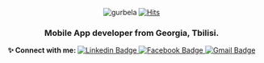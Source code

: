 <p align="center">
  <img alt="gurbela" src="https://komarev.com/ghpvc/?username=gurbela&label=Profile%20views&color=0e75b6&style=plastic" />
  <a href="https://hits.seeyoufarm.com">
    <img alt="Hits" src="https://hits.seeyoufarm.com/api/count/incr/badge.svg?username=gurbela&label=Profile+views&color=0e75b6&style=plastic&url=https%3A%2F%2Fkomarev.com%2Fghpvc%2F&count_bg=%2379C83D&title_bg=%23555555&icon=&icon_color=%23E7E7E7&title=hits&edge_flat=false)](https://hits.seeyoufarm.com" />
  </a>
</p>

<p align="center">
  <h3 align="center">Mobile App developer from Georgia, Tbilisi.</h3>
</p>

<p align="center">
  <b>✨ Connect with me: </b>
  <a href="https://www.linkedin.com/in/levan-gurbeleishvili-04947463/">
    <img alt="Linkedin Badge" src="https://img.shields.io/badge/-LinkedIn-blue?style=flat-square&logo=Linkedin&logoColor=white&link=https://www.linkedin.com/in/levan-gurbeleishvili-04947463" />
  </a>
 
  <a href="https://www.facebook.com/gurbela/">
    <img alt="Facebook Badge" src="https://img.shields.io/badge/facebook-1877f2?style=flat-square&logo=facebook&logoColor=white&link=https://www.facebook.com/gurbela/" />
  </a>
   
  <a href="mailto:gurbela@gmail.com">
    <img alt="Gmail Badge" src="https://img.shields.io/badge/Gmail-d14836?style=flat-square&logo=Gmail&logoColor=white&link=mailto:gurbela@gmail.com" />
  </a>
</p>
 
